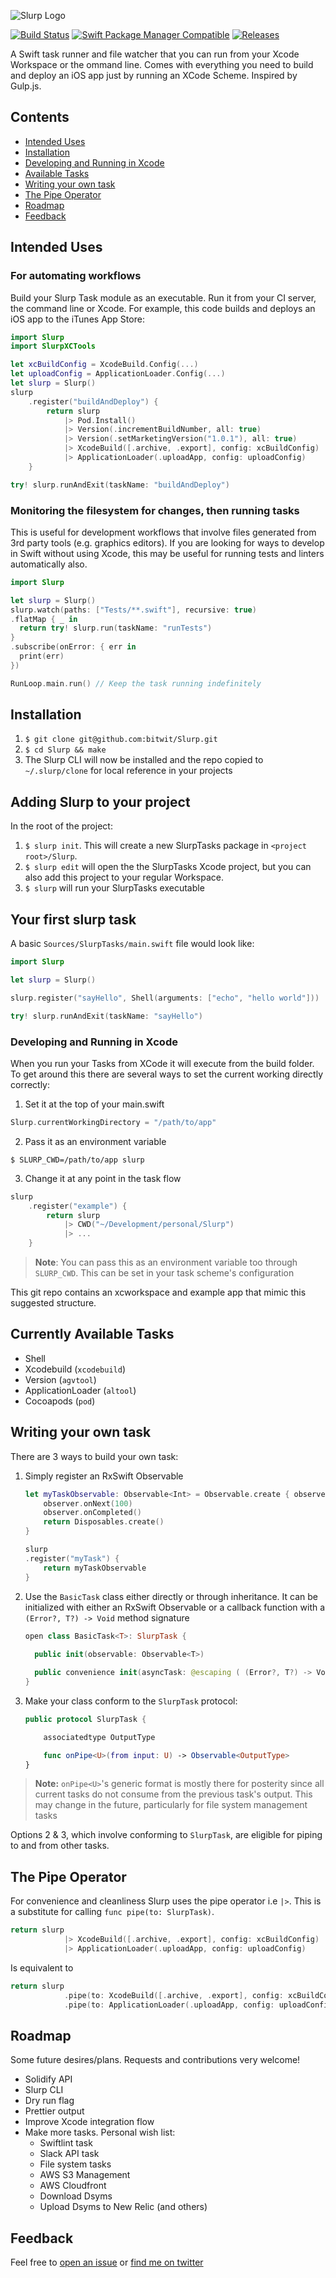 ![Slurp Logo](https://raw.githubusercontent.com/bitwit/Slurp/master/slurp-logo.jpg)

[![Build Status](https://www.bitrise.io/app/000a61c8091db1a1/status.svg?token=HJjORiUavGh7lyVYVx794g)](https://www.bitrise.io/app/000a61c8091db1a1)
[![Swift Package Manager Compatible](https://img.shields.io/badge/spm-compatible-brightgreen.svg?style=flat)](https://swift.org/package-manager)
[![Releases](https://img.shields.io/github/tag/bitwit/slurp.svg)](https://github.com/bitwit/Slurp/releases)


A Swift task runner and file watcher that you can run from your Xcode Workspace or the ommand line. Comes with everything you need to build and deploy an iOS app just by running an XCode Scheme. 
Inspired by Gulp.js. 

## Contents
- [Intended Uses](#intended-uses)
- [Installation](#installation)
- [Developing and Running in Xcode](#developing-and-running-in-xcode)
- [Available Tasks](#currently-available-tasks)
- [Writing your own task](#writing-your-own-task)
- [The Pipe Operator](#the-pipe-operator)
- [Roadmap](#roadmap)
- [Feedback](#feedback)

## Intended Uses

### For automating workflows
Build your Slurp Task module as an executable. Run it from your CI server, the command line or Xcode. For example, this code builds and deploys an iOS app to the iTunes App Store:

```swift
import Slurp
import SlurpXCTools

let xcBuildConfig = XcodeBuild.Config(...)
let uploadConfig = ApplicationLoader.Config(...)
let slurp = Slurp()
slurp
    .register("buildAndDeploy") {
        return slurp
            |> Pod.Install()
            |> Version(.incrementBuildNumber, all: true)
            |> Version(.setMarketingVersion("1.0.1"), all: true)
            |> XcodeBuild([.archive, .export], config: xcBuildConfig)
            |> ApplicationLoader(.uploadApp, config: uploadConfig)
    }

try! slurp.runAndExit(taskName: "buildAndDeploy")

```

### Monitoring the filesystem for changes, then running tasks
This is useful for development workflows that involve files generated from 3rd party tools (e.g. graphics editors). If you are looking for ways to develop in Swift without using Xcode, this may be useful for running tests and linters automatically also. 

```swift
import Slurp

let slurp = Slurp()
slurp.watch(paths: ["Tests/**.swift"], recursive: true)
.flatMap { _ in
  return try! slurp.run(taskName: "runTests")
}
.subscribe(onError: { err in
  print(err)
})

RunLoop.main.run() // Keep the task running indefinitely
```

## Installation

1. `$ git clone git@github.com:bitwit/Slurp.git`
2. `$ cd Slurp && make`
3. The Slurp CLI will now be installed and the repo copied to `~/.slurp/clone` for local reference in your projects

## Adding Slurp to your project
In the root of the project:
1. `$ slurp init`. This will create a new SlurpTasks package in `<project root>/Slurp`.
2. `$ slurp edit` will open the the SlurpTasks Xcode project, but you can also add this project to your regular Workspace.
3. `$ slurp` will run your SlurpTasks executable

## Your first slurp task

A basic `Sources/SlurpTasks/main.swift` file would look like:

```swift
import Slurp

let slurp = Slurp()

slurp.register("sayHello", Shell(arguments: ["echo", "hello world"]))

try! slurp.runAndExit(taskName: "sayHello")
```

### Developing and Running in Xcode

When you run your Tasks from XCode it will execute from the build folder. To get around this there are several ways to set the current working directly correctly:

1. Set it at the top of your main.swift

```swift
Slurp.currentWorkingDirectory = "/path/to/app"
```
2. Pass it as an environment variable

`$ SLURP_CWD=/path/to/app slurp`

3. Change it at any point in the task flow
```swift
slurp
    .register("example") {
        return slurp
            |> CWD("~/Development/personal/Slurp")
            |> ...
    }
```

> **Note**: You can pass this as an environment variable too through `SLURP_CWD`. This can be set in your task scheme's configuration

This git repo contains an xcworkspace and example app that mimic this suggested structure.

## Currently Available Tasks
- Shell
- Xcodebuild (`xcodebuild`)
- Version (`agvtool`)
- ApplicationLoader (`altool`)
- Cocoapods (`pod`)

## Writing your own task
There are 3 ways to build your own task:

1. Simply register an RxSwift Observable

    ```swift
    let myTaskObservable: Observable<Int> = Observable.create { observer in
    	observer.onNext(100)
    	observer.onCompleted()
    	return Disposables.create()
    }
    
    slurp
    .register("myTask") {
        return myTaskObservable
    }
    ```

2. Use the `BasicTask` class either directly or through inheritance. It can be initialized with either an RxSwift Observable or a callback function with a `(Error?, T?) -> Void` method signature

    ```swift
    open class BasicTask<T>: SlurpTask {
  
      public init(observable: Observable<T>)
    
      public convenience init(asyncTask: @escaping ( (Error?, T?) -> Void ) -> Void) 
    }
    ```

3. Make your class conform to the `SlurpTask` protocol:

    ```swift
    public protocol SlurpTask {
   
        associatedtype OutputType
    
        func onPipe<U>(from input: U) -> Observable<OutputType>
    }
    ```
> **Note:** `onPipe<U>`'s generic format is mostly there for posterity since all current tasks do not consume from the previous task's output. This may change in the future, particularly for file system management tasks

Options 2 & 3, which involve conforming to `SlurpTask`, are eligible for piping to and from other tasks.

## The Pipe Operator
For convenience and cleanliness Slurp uses the pipe operator i.e `|>`. This is a substitute for calling `func pipe(to: SlurpTask)`. 

```swift
return slurp
            |> XcodeBuild([.archive, .export], config: xcBuildConfig)
            |> ApplicationLoader(.uploadApp, config: uploadConfig)
```
Is equivalent to

```swift
return slurp
            .pipe(to: XcodeBuild([.archive, .export], config: xcBuildConfig))
            .pipe(to: ApplicationLoader(.uploadApp, config: uploadConfig))
```

## Roadmap
Some future desires/plans. Requests and contributions very welcome!

- Solidify API
- Slurp CLI
- Dry run flag
- Prettier output
- Improve Xcode integration flow
- Make more tasks. Personal wish list:
	- Swiftlint task
	- Slack API task
	- File system tasks
	- AWS S3 Management
	- AWS Cloudfront
	- Download Dsyms
	- Upload Dsyms to New Relic (and others)

## Feedback
Feel free to [open an issue](https://github.com/bitwit/Slurp/issues/new) or [find me on twitter](http://www.twitter.com/kylnew)
